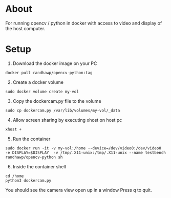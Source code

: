 # About
For running opencv / python in docker with access to video and display of the host computer.

# Setup
1) Download the docker image on your PC
```
docker pull randhawp/opencv-python:tag
```
2) Create a docker volume
```
sudo docker volume create my-vol
```
3) Copy the dockercam.py file to the volume 
```
sudo cp dockercam.py /var/lib/volumes/my-vol/_data
```
4) Allow screen sharing by executing xhost on host pc
```
xhost +
```
5) Run the container
```
sudo docker run -it -v my-vol:/home --device=/dev/video0:/dev/video0  -e DISPLAY=$DISPLAY  -v /tmp/.X11-unix:/tmp/.X11-unix --name testbench randhawp/opencv-python sh
```
6) Inside the container shell
```
cd /home
python3 dockercam.py

```

You should see the camera view open up in a window
Press q to quit.
